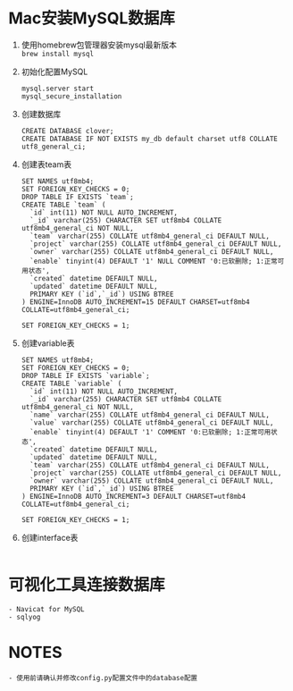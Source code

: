 # Mac安装MySQL数据库
1. 使用homebrew包管理器安装mysql最新版本  
`brew install mysql`
2. 初始化配置MySQL  
    ```shell script
    mysql.server start
    mysql_secure_installation
    ```
3. 创建数据库  
    ```mysql
    CREATE DATABASE clover;
    CREATE DATABASE IF NOT EXISTS my_db default charset utf8 COLLATE utf8_general_ci;
    ```
4. 创建表team表  
    ```mysql
    SET NAMES utf8mb4;
    SET FOREIGN_KEY_CHECKS = 0;
    DROP TABLE IF EXISTS `team`;
    CREATE TABLE `team` (
      `id` int(11) NOT NULL AUTO_INCREMENT,
      `_id` varchar(255) CHARACTER SET utf8mb4 COLLATE utf8mb4_general_ci NOT NULL,
      `team` varchar(255) COLLATE utf8mb4_general_ci DEFAULT NULL,
      `project` varchar(255) COLLATE utf8mb4_general_ci DEFAULT NULL,
      `owner` varchar(255) COLLATE utf8mb4_general_ci DEFAULT NULL,
      `enable` tinyint(4) DEFAULT '1' NULL COMMENT '0:已软删除; 1:正常可用状态',
      `created` datetime DEFAULT NULL,
      `updated` datetime DEFAULT NULL,
      PRIMARY KEY (`id`,`_id`) USING BTREE
    ) ENGINE=InnoDB AUTO_INCREMENT=15 DEFAULT CHARSET=utf8mb4 COLLATE=utf8mb4_general_ci;
    
    SET FOREIGN_KEY_CHECKS = 1;
    ```

5. 创建variable表  
    ```mysql
    SET NAMES utf8mb4;
    SET FOREIGN_KEY_CHECKS = 0;
    DROP TABLE IF EXISTS `variable`;
    CREATE TABLE `variable` (
      `id` int(11) NOT NULL AUTO_INCREMENT,
      `_id` varchar(255) CHARACTER SET utf8mb4 COLLATE utf8mb4_general_ci NOT NULL,
      `name` varchar(255) COLLATE utf8mb4_general_ci DEFAULT NULL,
      `value` varchar(255) COLLATE utf8mb4_general_ci DEFAULT NULL,
      `enable` tinyint(4) DEFAULT '1' COMMENT '0:已软删除; 1:正常可用状态',
      `created` datetime DEFAULT NULL,
      `updated` datetime DEFAULT NULL,
      `team` varchar(255) COLLATE utf8mb4_general_ci DEFAULT NULL,
      `project` varchar(255) COLLATE utf8mb4_general_ci DEFAULT NULL,
      `owner` varchar(255) COLLATE utf8mb4_general_ci DEFAULT NULL,
      PRIMARY KEY (`id`,`_id`) USING BTREE
    ) ENGINE=InnoDB AUTO_INCREMENT=3 DEFAULT CHARSET=utf8mb4 COLLATE=utf8mb4_general_ci;
    
    SET FOREIGN_KEY_CHECKS = 1;
    ```

6. 创建interface表  
    ```mysql

    ```

# 可视化工具连接数据库  
    - Navicat for MySQL
    - sqlyog

# NOTES  
    - 使用前请确认并修改config.py配置文件中的database配置